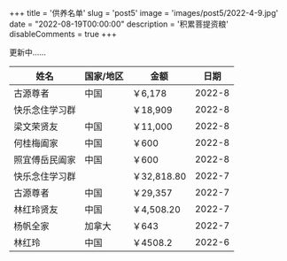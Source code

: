 +++
title = '供养名单'
slug = 'post5'
image = 'images/post5/2022-4-9.jpg'
date = "2022-08-19T00:00:00"
description = '积累菩提资粮'
disableComments = true
+++

更新中……

| 姓名 | 国家/地区 | 金额 | 日期 |
| - | - | - | - |
|古源尊者|中国|￥6,178|2022-8|
|快乐念住学习群||￥18,909|2022-8|
|梁文荣贤友|中国|￥11,000|2022-8|
|何桂梅阖家|中国|￥600|2022-8|
|照宜傅岳民阖家|中国|￥600|2022-8|
|快乐念住学习群||￥32,818.80|2022-7|
|古源尊者|中国|￥29,357|2022-7|
|林红玲贤友|中国|￥4,508.20|2022-7|
|杨帆全家|加拿大|￥643|2022-7|
|林红玲|中国|￥4508.2|2022-6|






